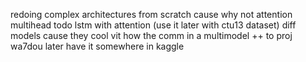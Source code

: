 
redoing complex architectures from scratch cause why not
attention multihead 
todo lstm with attention (use it later with ctu13 dataset)
diff models cause they cool
vit 
how the comm in a multimodel ++ to proj wa7dou later have it somewhere in kaggle
